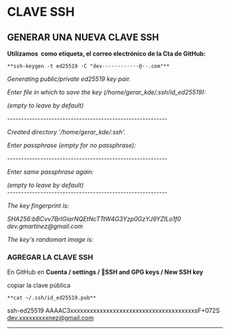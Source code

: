 # **CLAVE SSH**

## **GENERAR UNA NUEVA CLAVE SSH**

**Utilizamos  como etiqueta, el correo electrónico de la Cta de GitHub:**

`**ssh-keygen -t ed25519 -C "dev············@··.com"**`

_Generating public/private ed25519 key pair._

_Enter file in which to save the key (/home/gerar\_kde/.ssh/id\_ed25519):_

_(empty to leave by default)_

_\----------------------------------------------------------_

_Created directory '/home/gerar\_kde/.ssh'._

_Enter passphrase (empty for no passphrase):_

_\----------------------------------------------------------_

_Enter same passphrase again:_

_(empty to leave by default)_  
_\----------------------------------------------------------_

_The key fingerprint is:_

_SHA256:bBCvv7BrlGiarNQEtNcTTtW4G3Yzp0GzYJ9YZILo1f0 dev.gmartinez@gmail.com_

_The key's randomart image is:_

### **AGREGAR LA CLAVE SSH**

En GitHub en **Cuenta / settings / 🔑SSH and GPG keys / New SSH key**

copiar la clave pública 

`**cat ~/.ssh/id_ed25519.pub**`

ssh-ed25519 AAAAC3xxxxxxxxxxxxxxxxxxxxxxxxxxxxxxxxxxxxxxsF+072S dev.xxxxxxxxxnez@gmail.com

---